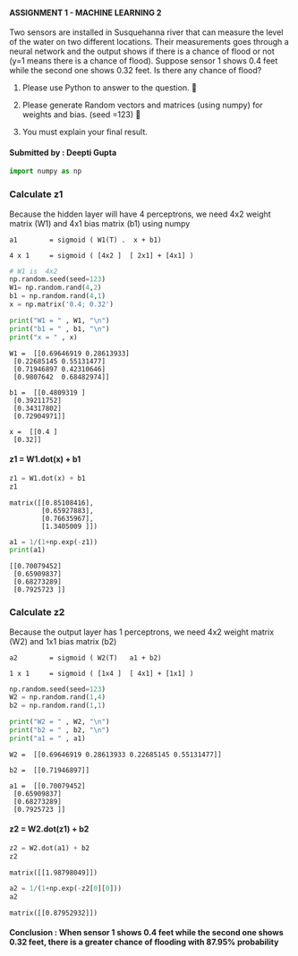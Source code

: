 
#### ASSIGNMENT 1 - MACHINE LEARNING 2 

Two sensors are installed in Susquehanna river that can measure the level of the water on two different locations. Their measurements goes through a neural network and the output shows if there is a chance of flood or not (y=1 means there is a chance of flood). Suppose sensor 1 shows 0.4 feet while the second one shows 0.32 feet. Is there any chance of flood? 

1. Please use Python to answer to the question.  

2. Please generate Random vectors and matrices (using numpy) for weights and bias. (seed =123)  

3. You must explain your final result.

#### Submitted by : Deepti Gupta


```python
import numpy as np
```

### Calculate z1
Because the hidden layer will have 4 perceptrons, we need 4x2 weight matrix (W1) and 4x1 bias matrix (b1) using numpy

    a1        = sigmoid ( W1(T) .  x + b1)

    4 x 1     = sigmoid ( [4x2 ]  [ 2x1] + [4x1] )


```python
# W1 is  4x2
np.random.seed(seed=123)
W1= np.random.rand(4,2)
b1 = np.random.rand(4,1)
x = np.matrix('0.4; 0.32')
```


```python
print("W1 = " , W1, "\n")
print("b1 = " , b1, "\n")
print("x = " , x)
```

    W1 =  [[0.69646919 0.28613933]
     [0.22685145 0.55131477]
     [0.71946897 0.42310646]
     [0.9807642  0.68482974]] 
    
    b1 =  [[0.4809319 ]
     [0.39211752]
     [0.34317802]
     [0.72904971]] 
    
    x =  [[0.4 ]
     [0.32]]
    

#### z1 = W1.dot(x) + b1


```python
z1 = W1.dot(x) + b1
z1
```




    matrix([[0.85108416],
            [0.65927883],
            [0.76635967],
            [1.3405009 ]])




```python
a1 = 1/(1+np.exp(-z1))
print(a1)
```

    [[0.70079452]
     [0.65909837]
     [0.68273289]
     [0.7925723 ]]
    

### Calculate z2
Because the output layer has 1 perceptrons, we need 4x2 weight matrix (W2) and 1x1 bias matrix (b2)

    a2        = sigmoid ( W2(T)   a1 + b2)

    1 x 1     = sigmoid ( [1x4 ]  [ 4x1] + [1x1] )


```python
np.random.seed(seed=123)
W2 = np.random.rand(1,4)
b2 = np.random.rand(1,1)

```


```python
print("W2 = " , W2, "\n")
print("b2 = " , b2, "\n")
print("a1 = " , a1)
```

    W2 =  [[0.69646919 0.28613933 0.22685145 0.55131477]] 
    
    b2 =  [[0.71946897]] 
    
    a1 =  [[0.70079452]
     [0.65909837]
     [0.68273289]
     [0.7925723 ]]
    

#### z2 = W2.dot(z1) + b2



```python
z2 = W2.dot(a1) + b2
z2
```




    matrix([[1.98798049]])




```python
a2 = 1/(1+np.exp(-z2[0][0]))
a2
```




    matrix([[0.87952932]])



#### Conclusion :  When sensor 1 shows 0.4 feet while the second one shows 0.32 feet, there is a greater chance of flooding with 87.95% probability 


```python

```
